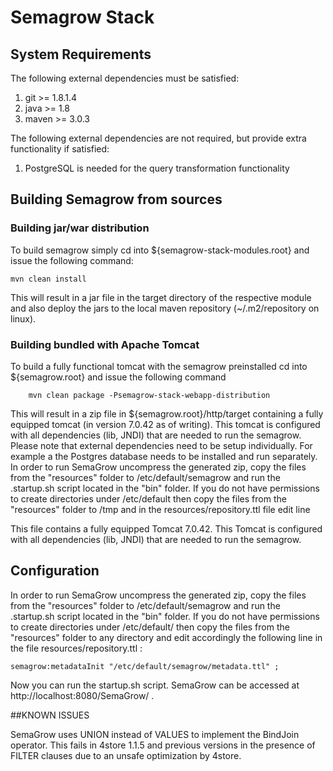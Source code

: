 # Semagrow Stack


## System Requirements

The following external dependencies must be satisfied:

1. git >= 1.8.1.4
2. java >= 1.8
3. maven >= 3.0.3

The following external dependencies are not required, but provide
extra functionality if satisfied:

1. PostgreSQL is needed for the query transformation functionality


## Building Semagrow from sources

### Building jar/war distribution

To build semagrow simply cd into ${semagrow-stack-modules.root} and
issue the following command:

    mvn clean install

This will result in a jar file in the target directory of the
respective module and also deploy the jars to the local maven
repository (~/.m2/repository on linux).


### Building bundled with Apache Tomcat

To build a fully functional tomcat with the semagrow preinstalled cd into ${semagrow.root} and issue the following command 

        mvn clean package -Psemagrow-stack-webapp-distribution

This will result in a zip file in ${semagrow.root}/http/target
containing a fully equipped tomcat (in version 7.0.42 as of writing).
This tomcat is configured with all dependencies (lib, JNDI) that are
needed to run the semagrow. Please note that external dependencies
need to be setup individually. For example a the Postgres database
needs to be installed and run separately. In order to run SemaGrow
uncompress the generated zip, copy the files from the "resources"
folder to /etc/default/semagrow and run the .startup.sh script located
in the "bin" folder. If you do not have permissions to create
directories under /etc/default then copy the files from the
"resources" folder to /tmp and in the resources/repository.ttl file
edit line

This file contains a fully equipped Tomcat 7.0.42. This Tomcat is
configured with all dependencies (lib, JNDI) that are needed to run
the semagrow.


## Configuration

In order to run SemaGrow uncompress the generated zip,
copy the files from the "resources" folder to /etc/default/semagrow
and run the .startup.sh script located in the "bin" folder. If you do
not have permissions to create directories under /etc/default/ then
copy the files from the "resources" folder to any directory and edit
accordingly the following line in the file resources/repository.ttl :

    semagrow:metadataInit "/etc/default/semagrow/metadata.ttl" ;

Now you can run the startup.sh script.
SemaGrow can be accessed at http://localhost:8080/SemaGrow/ .


##KNOWN ISSUES

SemaGrow uses UNION instead of VALUES to implement the BindJoin
operator. This fails in 4store 1.1.5 and previous versions in the
presence of FILTER clauses due to an unsafe optimization by 4store.
